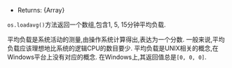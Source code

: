 <!-- YAML
added: v0.3.3
-->

* Returns: {Array}

`os.loadavg()`方法返回一个数组,包含1, 5, 15分钟平均负载.

平均负载是系统活动的测量,由操作系统计算得出,表达为一个分数.
一般来说,平均负载应该理想地比系统的逻辑CPU的数目要少.
平均负载是UNIX相关的概念,在Windows平台上没有对应的概念.
在Windows上,其返回值总是`[0, 0, 0]`.

